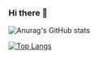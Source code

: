 ### Hi there 👋


![Anurag's GitHub stats](https://github-readme-stats.vercel.app/api?username=alihan-dev&count_private=true)

[![Top Langs](https://github-readme-stats.vercel.app/api/top-langs/?username=alihan-dev)](https://github.com/anuraghazra/github-readme-stats)

<!--
**alihan-dev/alihan-dev** is a ✨ _special_ ✨ repository because its `README.md` (this file) appears on your GitHub profile.

Here are some ideas to get you started:

- 🔭 I’m currently working on ...
- 🌱 I’m currently learning ...
- 👯 I’m looking to collaborate on ...
- 🤔 I’m looking for help with ...
- 💬 Ask me about ...
- 📫 How to reach me: ...
- 😄 Pronouns: ...
- ⚡ Fun fact: ...
-->

